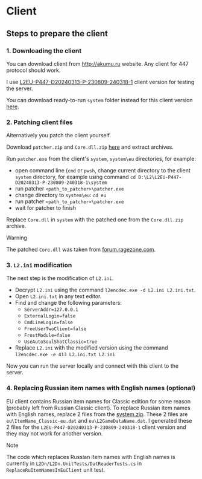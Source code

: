 # Client

## Steps to prepare the client

### 1. Downloading the client

You can download client from http://akumu.ru website. Any client for 447 protocol should work.

I use [L2EU-P447-D20240313-P-230809-240318-1](http://akumu.ru/lineage2/L2EU/P447/L2EU-P447-D20240313-P-230809-240318-1/) client version for testing the server.

You can download ready-to-run `system` folder instead for this client version [here](https://mega.nz/folder/AS8mBIDC#HchW9hqrcNsQXCdvnAYcZQ).

### 2. Patching client files

Alternatively you patch the client yourself.

Download `patcher.zip` and `Core.dll.zip` [here](https://mega.nz/folder/AS8mBIDC#HchW9hqrcNsQXCdvnAYcZQ) 
and extract archives.

Run `patcher.exe` from the client's `system`, `system\eu` directories, for example:
- open command line (`cmd` or `pwsh`, change current directory to the client `system` directory, for example using command `cd D:\L2\L2EU-P447-D20240313-P-230809-240318-1\system`
- run patcher `<path_to_patcher>\patcher.exe`
- change directory to `system\eu`: `cd eu`
- run patcher `<path_to_patcher>\patcher.exe`
- wait for patcher to finish

Replace `Core.dll` in `system` with the patched one from the `Core.dll.zip` archive.

> [!WARNING]
> The patched `Core.dll` was taken from [forum.ragezone.com](https://forum.ragezone.com/resources/l2j-share-l2jmobius-essence-7-3-sevensigns-1-dec-2023-protocol-447-client-447-source-code.38/). 

### 3. `L2.ini` modification

The next step is the modification of `L2.ini`.

- Decrypt `L2.ini` using the command `l2encdec.exe -d L2.ini L2.ini.txt`.
- Open `L2.ini.txt` in any text editor.
- Find and change the following parameters:
  - `ServerAddr=127.0.0.1`
  - `ExternalLogin=false`
  - `CmdLineLogin=false`
  - `FreeUserTwoClient=false`
  - `FrostModule=false`
  - `UseAutoSoulShotClassic=true`
- Replace `L2.ini` with the modified version using the command `l2encdec.exe -e 413 L2.ini.txt L2.ini`

Now you can run the server locally and connect with this client to the server.

### 4. Replacing Russian item names with English names (optional)

EU client contains Russian item names for Classic edition for some reason (probably left from Russian Classic client).
To replace Russian item names with English names, replace 2 files from the [system.zip](https://mega.nz/folder/AS8mBIDC#HchW9hqrcNsQXCdvnAYcZQ).
These 2 files are `eu\ItemName_Classic-eu.dat` and `eu\L2GameDataName.dat`.
I generated these 2 files for the `L2EU-P447-D20240313-P-230809-240318-1` client version and they may not work for another version.

> [!NOTE]
> The code which replaces Russian item names with English names 
> is currently in `L2Dn/L2Dn.UnitTests/DatReaderTests.cs` in `ReplaceRuItemNamesInEuClient` unit test. 